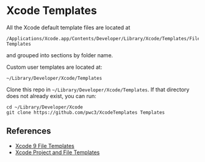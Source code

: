 # Xcode Templates

All the Xcode default template files are located at

```
/Applications/Xcode.app/Contents/Developer/Library/Xcode/Templates/File Templates
```

and grouped into sections by folder name.

Custom user templates are located at:

```
~/Library/Developer/Xcode/Templates
```

Clone this repo in `~/Library/Developer/Xcode/Templates`. If that directory does not already exist, you can run:

```
cd ~/Library/Developer/Xcode
git clone https://github.com/pwc3/XcodeTemplates Templates
```

## References

- [Xcode 9 File Templates](http://jeanetienne.net/2017/09/10/xcode-templates.html)
- [Xcode Project and File Templates](https://www.kodeco.com/26582967-xcode-project-and-file-templates)

